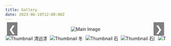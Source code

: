 ```yaml
---
title: Gallery
date: 2023-06-19T12:00:00Z
---
```


<style>
    h1 {
        text-align: center;
        margin-bottom: 1px;
    }

    .gallery {
        display: flex;
        flex-direction: column;
        align-items: center;
    }

    .gallery-main {
        width: 100%;
        max-width: 90vw;
        text-align: center;
        position: relative;
        margin-top: 1px;
    }

    .gallery-main img {
        max-width: 100%;
        max-height: 100vh;
        height: auto;
        border: none;
        transition: opacity 1s ease-in-out;
    }

    .gallery-nav {
        position: absolute;
        top: 50%;
        transform: translateY(-50%);
        background-color: rgba(0, 0, 0, 0.5);
        color: white;
        border: none;
        font-size: 2em;
        padding: 5px;
        cursor: pointer;
        z-index: 1;
    }

    .gallery-nav.left {
        left: 5px;
    }

    .gallery-nav.right {
        right: 5px;
    }

    .gallery-thumbnails-container {
        position: relative;
        width: 100%;
        overflow: hidden;
        margin-top: 10px;
    }

    .gallery-thumbnails {
        display: flex;
        justify-content: start;
        gap: 10px;
        white-space: nowrap;
        padding: 1px;
        box-sizing: border-box;
        transition: transform 0.3s ease-in-out;
    }

    .thumbnail-container {
        display: inline-block;
        cursor: pointer;
        position: relative;
    }

    .thumbnail-container img {
        max-width: 150px;
        max-height: 100px;
        width: auto;
        height: auto;
        transition: transform 0.3s, border 0.3s;
    }

    .thumbnail-container img:hover, .thumbnail-container.active img {
        transform: scale(1.1);
        border: none;
    }

    .scroll-zone {
        position: absolute;
        top: 0;
        bottom: 0;
        width: 50px;
        z-index: 1;
    }

    .scroll-zone.left {
        left: 0;
    }

    .scroll-zone.right {
        right: 0;
    }

    .scroll-zone:hover {
        background-color: rgba(0, 0, 0, 0.1);
    }
</style>

<div class="gallery">
    <div class="gallery-main">
        <button class="gallery-nav left" onclick="showPreviousImage()">&#10094;</button>
        <img src="/images/冬至.jpg" alt="Main Image" id="mainImage">
        <button class="gallery-nav right" onclick="showNextImage()">&#10095;</button>
    </div>
    <div class="gallery-thumbnails-container">
        <div class="gallery-thumbnails" id="thumbnails">
            <div class="thumbnail-container" onclick="showImage(0, true)">
                <img src="/images/清远漂流.jpg" alt="Thumbnail 清远漂流">
            </div>
            <div class="thumbnail-container" onclick="showImage(1, true)">
                <img src="/images/冬至.jpg" alt="Thumbnail 冬至">
            </div>
            <div class="thumbnail-container" onclick="showImage(2, true)">
                <img src="/images/石门.jpg" alt="Thumbnail 石门">
            </div>
            <div class="thumbnail-container" onclick="showImage(3, true)">
                <img src="/images/石门1.jpg" alt="Thumbnail 石门1">
            </div>
            <div class="thumbnail-container" onclick="showImage(4, true)">
                <img src="/images/石门2.jpg" alt="Thumbnail 石门2">
            </div>
            <div class="thumbnail-container" onclick="showImage(5, true)">
                <img src="/images/红林花海.jpg" alt="Thumbnail 红林花海">
            </div>
            <div class="thumbnail-container" onclick="showImage(6, true)">
                <img src="/images/羽毛球赛.jpg" alt="Thumbnail 羽毛球赛">
            </div>
            <div class="thumbnail-container" onclick="showImage(7, true)">
                <img src="/images/课题组合照.jpg" alt="Thumbnail 课题组合照">
            </div>
            <div class="thumbnail-container" onclick="showImage(8, true)">
                <img src="/images/毕业典礼合照.jpg" alt="Thumbnail 毕业典礼合照">
            </div>
            <div class="thumbnail-container" onclick="showImage(9, true)">
                <img src="/images/龙林毕业聚餐.jpg" alt="Thumbnail 龙林毕业聚餐">
            </div>
        </div>
        <div class="scroll-zone left" id="scrollLeft" style="height: 150px;"></div>
        <div class="scroll-zone right" id="scrollRight" style="height: 150px;"></div>
    </div>
</div>

<script>
    const images = [
        { src: '/images/清远漂流.jpg'},
        { src: '/images/冬至.jpg' },
        { src: '/images/石门.jpg' },
        { src: '/images/石门1.jpg' },
        { src: '/images/石门2.jpg' },
        { src: '/images/红林花海.jpg' },
        { src: '/images/羽毛球赛.jpg' },
        { src: '/images/课题组合照.jpg' },
        { src: '/images/毕业典礼合照.jpg' },
        { src: '/images/龙林毕业聚餐.jpg' }
    ];

    let currentIndex = 1;
    let autoSwitchInterval;
    let scrollInterval;
    const transitionTime = 1000;
    const quickTransitionTime = 500;
    const scrollSpeed = 2;

    function showImage(index, quick = false) {
        currentIndex = index;
        const mainImage = document.getElementById('mainImage');
        const thumbnailContainers = document.querySelectorAll('.thumbnail-container');

        thumbnailContainers.forEach((container, i) => {
            if (i === index) {
                container.classList.add('active');
            } else {
                container.classList.remove('active');
            }
        });

        if (quick) {
            mainImage.style.transition = `opacity ${quickTransitionTime}ms ease-in-out`;
        } else {
            mainImage.style.transition = `opacity ${transitionTime}ms ease-in-out`;
        }

        mainImage.style.opacity = 0;

        setTimeout(() => {
            mainImage.src = images[index].src;
            mainImage.style.opacity = 1;
            scrollToThumbnail(index);
        }, quick ? quickTransitionTime : transitionTime);

        resetAutoSwitch();
    }

    function showNextImage() {
        currentIndex = (currentIndex + 1) % images.length;
        showImage(currentIndex, true);
    }

    function showPreviousImage() {
        currentIndex = (currentIndex - 1 + images.length) % images.length;
        showImage(currentIndex, true);
    }

    function autoSwitchImages() {
        autoSwitchInterval = setInterval(showNextImage, 5000);
    }

    function resetAutoSwitch() {
        clearInterval(autoSwitchInterval);
        autoSwitchImages();
    }

    function startScrolling(direction) {
        scrollInterval = setInterval(() => {
            const thumbnails = document.getElementById('thumbnails');
            thumbnails.scrollBy({ left: direction * scrollSpeed, behavior: 'smooth' });
        }, 20);
    }

    function stopScrolling() {
        clearInterval(scrollInterval);
    }

    function scrollToThumbnail(index) {
        const thumbnails = document.getElementById('thumbnails');
        const thumbnailContainers = document.querySelectorAll('.thumbnail-container');
        const targetThumbnail = thumbnailContainers[index];
        const targetPosition = targetThumbnail.offsetLeft - thumbnails.offsetWidth / 2 + targetThumbnail.offsetWidth / 2;
        thumbnails.scrollTo({ left: targetPosition, behavior: 'smooth' });
    }

    document.addEventListener('DOMContentLoaded', () => {
        autoSwitchImages();

        const scrollLeftZone = document.getElementById('scrollLeft');
        const scrollRightZone = document.getElementById('scrollRight');

        scrollLeftZone.addEventListener('mouseenter', () => startScrolling(-1));
        scrollLeftZone.addEventListener('mouseleave', stopScrolling);
        scrollRightZone.addEventListener('mouseenter', () => startScrolling(1));
        scrollRightZone.addEventListener('mouseleave', stopScrolling);
    });
</script>

